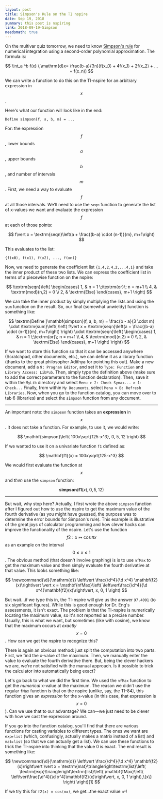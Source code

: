 ```yaml
---
layout: post
title: Simpson's Rule on the TI nspire
date: Sep 19, 2018
summary: this post is nspiring
link: 2018-09-19-Simpson
needsmath: true
---
```


On the multivar quiz tomorrow, we need to know [Simpson's rule](https://en.wikipedia.org/wiki/Simpson's_rule) for numerical integration using a second-order polynomial approximation. The formula is:

$$
\int_a ^b f(x) \,\mathrm{d}x= \frac{b-a}{3n}(f(x_0) + 4f(x_1) + 2f(x_2) + ... + f(x_n))
$$

We can write a function to do this on the TI-nspire for an arbitrary expression in $$x$$.

Here's what our function will look like in the end:

```
Define simpson(f, a, b, m) = ...
```

For: the expression $$f$$, lower bounds $$a$$, upper bounds $$b$$, and number of intervals $$m$$. First, we need a way to evaluate $$f$$ at all those intervals. We'll need to use the `seqn` function to generate the list of x-values we want and evaluate the expression $$f$$ at each of those points:

$$
f\vert x = \textrm{seqn}\left(a + \frac{(b-a) \cdot (n-1)}{m}, m+1\right)
$$

This evaluates to the list:

```
{f(x0), f(x1), f(x2), ..., f(xn)}
```

Now, we need to generate the coefficient list `{1,4,2,4,2,...4,1}` and take the inner product of these two lists. We can express the coefficient list in terms of a piecewise function on the nspire:

$$
\textrm{seqn}\left(
\begin{cases}
1, & n = 1 \;\textrm{or}\; n = m+1 \\
4, & \textrm{mod}(n,2) = 0 \\
2, & \textrm{Else}
\end{cases}, m+1
\right)
$$

We can take the inner product by simply multiplying the lists and using the `sum` function on the result. So, our final (somewhat unwieldy) function is something like:

$$
\textrm{Define }\mathbf{simpson}(f, a, b, m) =
\frac{b - a}{3 \cdot m} \cdot
\textrm{sum}\left(
  \left(
    f\vert x = \textrm{seqn}\left(a + \frac{(b-a) \cdot (n-1)}{m}, m+1\right)
  \right) \cdot
    \textrm{seqn}\left(
    \begin{cases}
    1, & n = 1 \;\textrm{or}\; n = m+1 \\
    4, & \textrm{mod}(n,2) = 0 \\
    2, & \textrm{Else}
    \end{cases}, m+1
    \right)
\right)
$$

If we want to store this function so that it can be accessed anywhere (Scratchpad, other documents, etc.), we can define it as a library function (thanks to the great philosopher Adithya for pointing this out). Make a new document, add a `9: Program Editor`, and set it to `Type: Function` and `Library Access: LibPub`. Then, simply type the definition above (make sure to add the correct parameters to the function declaration). Then, save it within the `MyLib` directory and select `Menu > 2: Check Synax... > 1: Check...` Finally, from within `My Documents`, select `Menu > B: Refresh Libraries`. Now, when you go to the function catalog, you can move over to tab 6 (libraries) and select the `simpson` function from any document.

---
An important note: the `simpson` function takes an **expression** in $$x$$. It does not take a function. For example, to use it, we would write:

$$
\mathbf{simpson}\left( 100x\sqrt{125-x^3}, 0, 5, 12 \right)
$$

If we wanted to use it on a univariate function `f1` defined as:

$$
\mathbf{f1}(x) = 100x\sqrt{125-x^3}
$$

We would first evaluate the function at $$x$$ and *then* use the `simpson` function:

$$
\mathbf{simpson}\left( \mathbf{f1}(x), 0, 5, 12 \right)
$$

---
But wait, why stop here? Actually, I first wrote the above `simpson` function after I figured out how to use the nspire to get the maximum value of the fourth derivative (as you might have guessed, the purpose was to determine the error bounds for Simpson's rule). This example is illustrative of the great joys of calculator programming and how clever hacks can improve the functionality of the nspire. Let's use the function $$f2 : x \mapsto \cos \pi x$$ as an example on the interval $$0 \le x \le 1$$. The obvious method (that doesn't involve graphing) is is to use `nfMax` to get the maximum value and then simply evaluate the fourth derivative at that value. This looks something like:

$$
\newcommand{\d}{\mathrm{d}}
\left\vert \frac{\d^4}{\d x^4} \mathbf{f2}(x)\right\vert
\vert
  x = \mathbf{nfMax}\left(
    \left\vert\frac{\d^4}{\d x^4}\mathbf{f2}(x)\right\vert,
    x, 0, 1 \right)
$$

But wait...if we type this in, the TI-nspire will give us the answer `97.4091` (to six significant figures). While this is good enough for Dr. Eng's assessments, it isn't exact. The problem is that the TI-nspire is numerically locating the maximum value, so it's not reported as a precise number. Usually, this is what we want, but sometimes (like with cosine), we know that the maximum occurs at *exactly* $$x=0$$. How can we get the nspire to recognize this?

There is again an obvious method: just split the computation into two parts. First, we find the x-value of the maximum. Then, we manually enter the value to evaluate the fourth derivative there. But, being the clever hackers we are, we're not satisfied with the manual approach. Is it possible to trick the calculator into automatically being exact?

Let's go back to what we did the first time. We used the `nfMax` function to get the *numerical* x-value at the maximum. The reason we didn't use the regular `fMax` function is that on the nspire (unlike, say, the TI-84), this function gives an *expression* for the x-value (in this case, that expression is $$x=0$$). Can we use that to our advantage? We can--we just need to be clever with how we cast the expression around.

If you go into the function catalog, you'll find that there are various functions for casting variables to different types. The ones we want are `exp►list` (which, confusingly, actually makes a matrix instead of a list) and `mat►list` (so that we can actually get a list). We can use these functions to trick the TI-nspire into thinking that the value 0 is exact. The end result is something like:

$$
\newcommand{\d}{\mathrm{d}}
\left\vert \frac{\d^4}{\d x^4} \mathbf{f2}(x)\right\vert
\vert
  x = \textrm{mat}\triangleright\textrm{list}\left(
    \textrm{exp}\triangleright\textrm{list}\left(
      \mathbf{fMax}\left(
        \left\vert\frac{\d^4}{\d x^4}\mathbf{f2}(x)\right\vert,
        x, 0, 1 \right),\{x\}
    \right)
  \right)[1]
$$

If we try this for `f2(x) = cos(πx)`, we get...the exact value `π⁴`!
